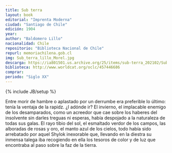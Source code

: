 ```yaml
---
title: Sub terra
layout: book
editorial: "Imprenta Moderna"
ciudad: "Santiago de Chile"
edición: 1904
year: 
author: "Baldomero Lillo"
nacionalidad: Chile
repositorio: "Biblioteca Nacional de Chile"
repurl: memoriachilena.gob.cl
img: Sub_terra_lillo_Morel.jpg
descarga: https://ia801501.us.archive.org/25/items/sub-terra_202102/Sub%20terra.pdf
biblioteca: http://www.worldcat.org/oclc/457446686
comprar: 
periodo: "Siglo XX"
---
```

{% include JB/setup %}

Entre morir de hambre o aplastado por un derrumbe era preferible lo último: tenía la ventaja de la rapidz. ¿I adónde ir? El invierno, el implacable enemigo de los desamparados, como un acreedor que cae sobre los haberes del insolvente sin darles treguas ni esperas, había despojado a la naturaleza de todas sus galas. El rayo tibio del sol, el esmaltado verdor de los campos, las alboradas de rosas y oro, el manto azul de los cielos, todo había sido arrebatado por aquel Shylok inexorable que, llevando en la diestra su inmensa talega iba recogiendo en ella los tesoros de color y de luz que encontraba al paso sobre la faz de la tierra.

